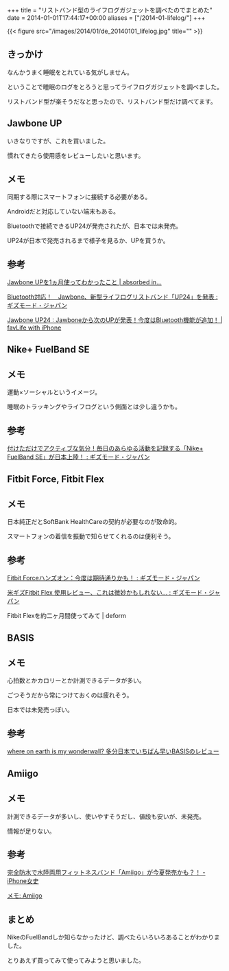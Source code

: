+++
title = "リストバンド型のライフログガジェットを調べたのでまとめた"
date = 2014-01-01T17:44:17+00:00
aliases = ["/2014-01-lifelog/"]
+++

{{< figure src="/images/2014/01/de_20140101_lifelog.jpg" title="" >}}

## きっかけ

なんかうまく睡眠をとれている気がしません。

ということで睡眠のログをとろうと思ってライフログガジェットを調べました。

リストバンド型が楽そうだなと思ったので、リストバンド型だけ調べてます。

## Jawbone UP

いきなりですが、これを買いました。

慣れてきたら使用感をレビューしたいと思います。 

## メモ

同期する際にスマートフォンに接続する必要がある。

Androidだと対応していない端末もある。

Bluetoothで接続できるUP24が発売されたが、日本では未発売。

UP24が日本で発売されるまで様子を見るか、UPを買うか。

## 参考

[Jawbone UPを1ヵ月使ってわかったこと | absorbed in&#8230;](http://hirsky.com/588.html)

[Bluetooth対応！　Jawbone、新型ライフログリストバンド「UP24」を発表 : ギズモード・ジャパン](http://www.gizmodo.jp/2013/11/jawboneup24bluetooth.html)

[Jawbone UP24 : Jawboneから次のUPが発表！今度はBluetooth機能が追加！ | favLife with iPhone](http://www.favlife.com/archives/16755)

## Nike+ FuelBand SE

## メモ

運動×ソーシャルというイメージ。

睡眠のトラッキングやライフログという側面とは少し違うかも。

## 参考

[付けただけでアクティブな気分！毎日のあらゆる活動を記録する「Nike+ FuelBand SE」が日本上陸！ : ギズモード・ジャパン](http://www.gizmodo.jp/2013/11/nike_fuelband_se_2.html)

## Fitbit Force, Fitbit Flex

## メモ

日本純正だとSoftBank HealthCareの契約が必要なのが致命的。

スマートフォンの着信を振動で知らせてくれるのは便利そう。

## 参考

[Fitbit Forceハンズオン：今度は期待通りかも！ : ギズモード・ジャパン](http://www.gizmodo.jp/2013/10/fitbit_force.html)

[米ギズFitbit Flex 使用レビュー、これは微妙かもしれない&#8230; : ギズモード・ジャパン](http://www.gizmodo.jp/2013/05/fitbit_flex.html)

Fitbit Flexを約二ヶ月間使ってみて | deform

## BASIS

## メモ

心拍数とかカロリーとか計測できるデータが多い。

ごつそうだから常につけておくのは疲れそう。

日本では未発売っぽい。

## 参考

[where on earth is my wonderwall? 多分日本でいちばん早いBASISのレビュー](http://qwerty1234567890.blog116.fc2.com/blog-entry-319.html)

## Amiigo

## メモ

計測できるデータが多いし、使いやすそうだし、値段も安いが、未発売。

情報が足りない。

## 参考

[完全防水で水陸両用フィットネスバンド「Amiigo」が今夏発売かも？！ - iPhone女史](http://www.iphone-girl.jp/2013/06/273902/)

[メモ: Amiigo](http://hcondo2000.blogspot.jp/search/label/Amiigo)

## まとめ

NikeのFuelBandしか知らなかったけど、調べたらいろいろあることがわかりました。

とりあえず買ってみて使ってみようと思いました。
